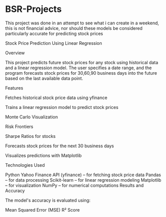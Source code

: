 # BSR-Projects
This project was done in an attempt to see what i can create in a weekend, this is not financial advice, nor should these models be considered particularly accurate for predicting stock prices



Stock Price Prediction Using Linear Regression

Overview

This project predicts future stock prices for any stock using historical data and a linear regression model. The user specifies a date range, and the program forecasts stock prices for 30,60,90 business days into the future based on the last available data point.

Features

Fetches historical stock price data using yfinance

Trains a linear regression model to predict stock prices

Monte Carlo Visualization

Risk Frontiers

Sharpe Ratios for stocks

Forecasts stock prices for the next 30 business days

Visualizes predictions with Matplotlib



Technologies Used

Python
Yahoo Finance API (yfinance) – for fetching stock price data
Pandas – for data processing
Scikit-learn – for linear regression modeling
Matplotlib – for visualization
NumPy – for numerical computations
Results and Accuracy

The model's accuracy is evaluated using:

Mean Squared Error (MSE)
R² Score
